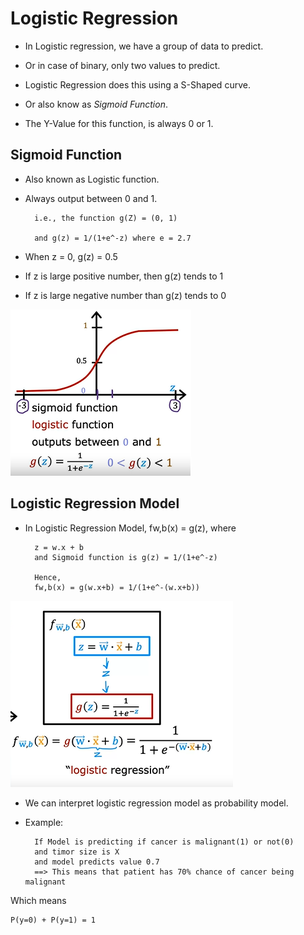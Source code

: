 # Logistic Regression

- In Logistic regression, we have a group of data to predict.
- Or in case of binary, only two values to predict.

- Logistic Regression does this using a S-Shaped curve.
- Or also know as <em>Sigmoid Function</em>.

- The Y-Value for this function, is always 0 or 1.

## Sigmoid Function

- Also known as Logistic function.

- Always output between 0 and 1.

        i.e., the function g(Z) = (0, 1)

        and g(z) = 1/(1+e^-z) where e = 2.7

- When z = 0, g(z) = 0.5

- If z is large positive number, then g(z) tends to 1

- If z is large negative number than g(z) tends to 0

![alt text](images/Sigmoid.png)


## Logistic Regression Model

- In Logistic Regression Model, fw,b(x) = g(z), where

        z = w.x + b
        and Sigmoid function is g(z) = 1/(1+e^-z)

        Hence,
        fw,b(x) = g(w.x+b) = 1/(1+e^-(w.x+b))

![alt text](images/Logistic-Reg-Model.png)



- We can interpret logistic regression model as probability model.

- Example:

        If Model is predicting if cancer is malignant(1) or not(0)
        and timor size is X
        and model predicts value 0.7
        ==> This means that patient has 70% chance of cancer being malignant

Which means

    P(y=0) + P(y=1) = 1